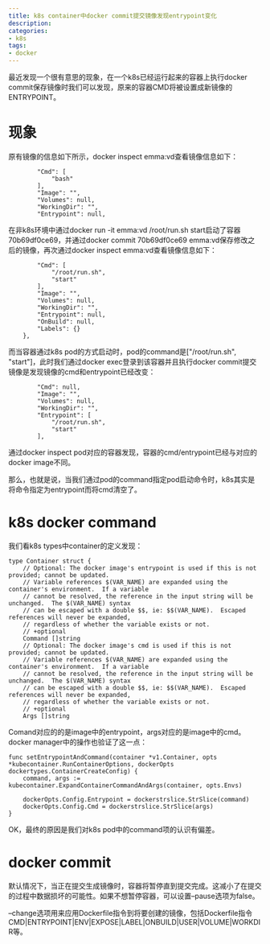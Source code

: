 ```yaml
---
title: k8s container中docker commit提交镜像发现entrypoint变化
description: 
categories:
- k8s
tags:
- docker
---
```


最近发现一个很有意思的现象，在一个k8s已经运行起来的容器上执行docker commit保存镜像时我们可以发现，原来的容器CMD将被设置成新镜像的ENTRYPOINT。

# 现象
原有镜像的信息如下所示，docker inspect emma:vd查看镜像信息如下：


            "Cmd": [
                "bash"
            ],
            "Image": "",
            "Volumes": null,
            "WorkingDir": "",
            "Entrypoint": null,


在非k8s环境中通过docker run -it emma:vd /root/run.sh start启动了容器70b69df0ce69，并通过docker commit 70b69df0ce69 emma:vd保存修改之后的镜像，再次通过docker inspect emma:vd查看镜像信息如下：

            "Cmd": [
                "/root/run.sh",
                "start"
            ],
            "Image": "",
            "Volumes": null,
            "WorkingDir": "",
            "Entrypoint": null,
            "OnBuild": null,
            "Labels": {}
        },

而当容器通过k8s pod的方式启动时，pod的command是["/root/run.sh", "start"]，此时我们通过docker exec登录到该容器并且执行docker commit提交镜像是发现镜像的cmd和entrypoint已经改变：

            "Cmd": null,
            "Image": "",
            "Volumes": null,
            "WorkingDir": "",
            "Entrypoint": [
                "/root/run.sh",
                "start"
            ],

通过docker inspect pod对应的容器发现，容器的cmd/entrypoint已经与对应的docker image不同。

那么，也就是说，当我们通过pod的command指定pod启动命令时，k8s其实是将命令指定为entrypoint而将cmd清空了。

# k8s docker command

我们看k8s types中container的定义发现：

	type Container struct {
		// Optional: The docker image's entrypoint is used if this is not provided; cannot be updated.
		// Variable references $(VAR_NAME) are expanded using the container's environment.  If a variable
		// cannot be resolved, the reference in the input string will be unchanged.  The $(VAR_NAME) syntax
		// can be escaped with a double $$, ie: $$(VAR_NAME).  Escaped references will never be expanded,
		// regardless of whether the variable exists or not.
		// +optional
		Command []string
		// Optional: The docker image's cmd is used if this is not provided; cannot be updated.
		// Variable references $(VAR_NAME) are expanded using the container's environment.  If a variable
		// cannot be resolved, the reference in the input string will be unchanged.  The $(VAR_NAME) syntax
		// can be escaped with a double $$, ie: $$(VAR_NAME).  Escaped references will never be expanded,
		// regardless of whether the variable exists or not.
		// +optional
		Args []string
Comand对应的的是image中的entrypoint，args对应的是image中的cmd。 docker manager中的操作也验证了这一点：
	
	func setEntrypointAndCommand(container *v1.Container, opts *kubecontainer.RunContainerOptions, dockerOpts dockertypes.ContainerCreateConfig) {
		command, args := kubecontainer.ExpandContainerCommandAndArgs(container, opts.Envs)
	
		dockerOpts.Config.Entrypoint = dockerstrslice.StrSlice(command)
		dockerOpts.Config.Cmd = dockerstrslice.StrSlice(args)
	}

OK，最终的原因是我们对k8s pod中的command项的认识有偏差。

# docker commit
默认情况下，当正在提交生成镜像时，容器将暂停直到提交完成。这减小了在提交的过程中数据损坏的可能性。如果不想暂停容器，可以设置–pause选项为false。

–change选项用来应用Dockerfile指令到将要创建的镜像，包括Dockerfile指令CMD|ENTRYPOINT|ENV|EXPOSE|LABEL|ONBUILD|USER|VOLUME|WORKDIR等。